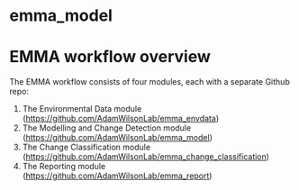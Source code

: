 # emma_model

# EMMA workflow overview

The EMMA workflow consists of four modules, each with a separate Github repo:
1) The Environmental Data module (https://github.com/AdamWilsonLab/emma_envdata)
2) The Modelling and Change Detection module (https://github.com/AdamWilsonLab/emma_model)
3) The Change Classification module (https://github.com/AdamWilsonLab/emma_change_classification)
4) The Reporting module (https://github.com/AdamWilsonLab/emma_report)
